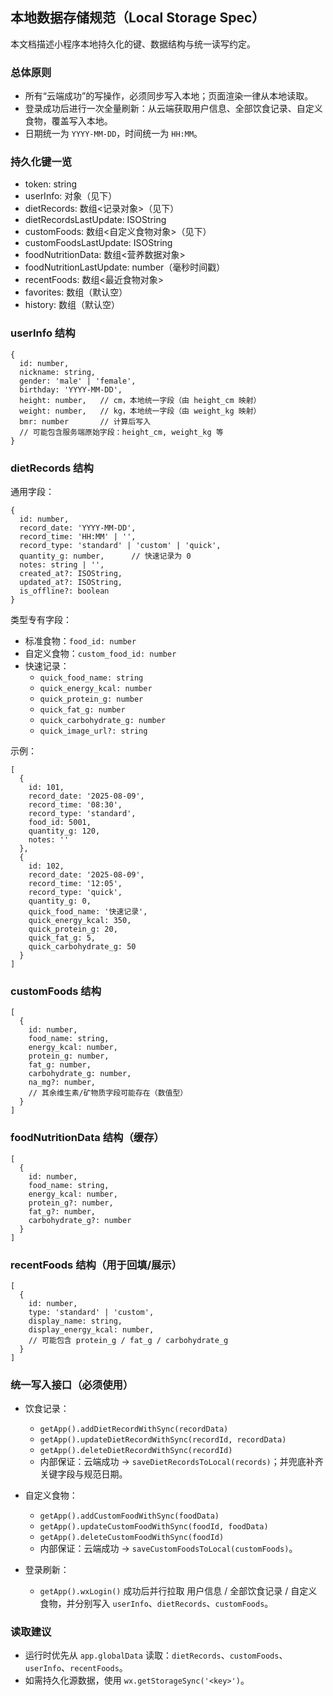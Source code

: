 ## 本地数据存储规范（Local Storage Spec）

本文档描述小程序本地持久化的键、数据结构与统一读写约定。

### 总体原则

- 所有“云端成功”的写操作，必须同步写入本地；页面渲染一律从本地读取。
- 登录成功后进行一次全量刷新：从云端获取用户信息、全部饮食记录、自定义食物，覆盖写入本地。
- 日期统一为 `YYYY-MM-DD`，时间统一为 `HH:MM`。

### 持久化键一览

- token: string
- userInfo: 对象（见下）
- dietRecords: 数组<记录对象>（见下）
- dietRecordsLastUpdate: ISOString
- customFoods: 数组<自定义食物对象>（见下）
- customFoodsLastUpdate: ISOString
- foodNutritionData: 数组<营养数据对象>
- foodNutritionLastUpdate: number（毫秒时间戳）
- recentFoods: 数组<最近食物对象>
- favorites: 数组（默认空）
- history: 数组（默认空）

### userInfo 结构

```
{
  id: number,
  nickname: string,
  gender: 'male' | 'female',
  birthday: 'YYYY-MM-DD',
  height: number,   // cm，本地统一字段（由 height_cm 映射）
  weight: number,   // kg，本地统一字段（由 weight_kg 映射）
  bmr: number       // 计算后写入
  // 可能包含服务端原始字段：height_cm, weight_kg 等
}
```

### dietRecords 结构

通用字段：

```
{
  id: number,
  record_date: 'YYYY-MM-DD',
  record_time: 'HH:MM' | '',
  record_type: 'standard' | 'custom' | 'quick',
  quantity_g: number,      // 快速记录为 0
  notes: string | '',
  created_at?: ISOString,
  updated_at?: ISOString,
  is_offline?: boolean
}
```

类型专有字段：

- 标准食物：`food_id: number`
- 自定义食物：`custom_food_id: number`
- 快速记录：
  - `quick_food_name: string`
  - `quick_energy_kcal: number`
  - `quick_protein_g: number`
  - `quick_fat_g: number`
  - `quick_carbohydrate_g: number`
  - `quick_image_url?: string`

示例：

```
[
  {
    id: 101,
    record_date: '2025-08-09',
    record_time: '08:30',
    record_type: 'standard',
    food_id: 5001,
    quantity_g: 120,
    notes: ''
  },
  {
    id: 102,
    record_date: '2025-08-09',
    record_time: '12:05',
    record_type: 'quick',
    quantity_g: 0,
    quick_food_name: '快速记录',
    quick_energy_kcal: 350,
    quick_protein_g: 20,
    quick_fat_g: 5,
    quick_carbohydrate_g: 50
  }
]
```

### customFoods 结构

```
[
  {
    id: number,
    food_name: string,
    energy_kcal: number,
    protein_g: number,
    fat_g: number,
    carbohydrate_g: number,
    na_mg?: number,
    // 其余维生素/矿物质字段可能存在（数值型）
  }
]
```

### foodNutritionData 结构（缓存）

```
[
  {
    id: number,
    food_name: string,
    energy_kcal: number,
    protein_g?: number,
    fat_g?: number,
    carbohydrate_g?: number
  }
]
```

### recentFoods 结构（用于回填/展示）

```
[
  {
    id: number,
    type: 'standard' | 'custom',
    display_name: string,
    display_energy_kcal: number,
    // 可能包含 protein_g / fat_g / carbohydrate_g
  }
]
```

### 统一写入接口（必须使用）

- 饮食记录：
  - `getApp().addDietRecordWithSync(recordData)`
  - `getApp().updateDietRecordWithSync(recordId, recordData)`
  - `getApp().deleteDietRecordWithSync(recordId)`
  - 内部保证：云端成功 → `saveDietRecordsToLocal(records)`；并兜底补齐关键字段与规范日期。

- 自定义食物：
  - `getApp().addCustomFoodWithSync(foodData)`
  - `getApp().updateCustomFoodWithSync(foodId, foodData)`
  - `getApp().deleteCustomFoodWithSync(foodId)`
  - 内部保证：云端成功 → `saveCustomFoodsToLocal(customFoods)`。

- 登录刷新：
  - `getApp().wxLogin()` 成功后并行拉取 用户信息 / 全部饮食记录 / 自定义食物，并分别写入 `userInfo`、`dietRecords`、`customFoods`。

### 读取建议

- 运行时优先从 `app.globalData` 读取：`dietRecords`、`customFoods`、`userInfo`、`recentFoods`。
- 如需持久化源数据，使用 `wx.getStorageSync('<key>')`。


